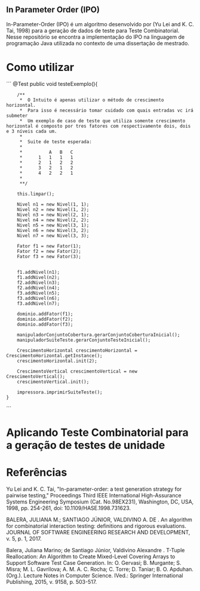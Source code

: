 ## In Parameter Order (IPO)

In-Parameter-Order (IPO) é um algoritmo desenvolvido por (Yu Lei and K. C. Tai, 1998) para a geração de dados de teste para Teste Combinatorial. Nesse repositório se encontra a implementação do IPO na linguagem de programação Java utilizada no contexto de uma dissertação de mestrado. 

# Como utilizar


´´´
@Test
	public void testeExemplo(){
			
		/**
		 *  O Intuito é apenas utilizar o método de crescimento horizontal. 
		 *  Para isso é necessário tomar cuidado com quais entradas vc irá submeter
		 *  Um exemplo de caso de teste que utiliza somente crescimento horizontal é composto por tres fatores com respectivamente dois, dois e 3 níveis cada um.
		 *  
		 *  Suite de teste esperada:
		 * 
		 * 		 	A	B	C
		 * 		1	1	1	1
		 * 		2	1	2	2	
		 * 		3	2	1	2
		 * 		4	2	2	1
		 * 	
		 **/
		
		this.limpar();

		Nivel n1 = new Nivel(1, 1);
		Nivel n2 = new Nivel(1, 2);
		Nivel n3 = new Nivel(2, 1);
		Nivel n4 = new Nivel(2, 2);
		Nivel n5 = new Nivel(3, 1);
		Nivel n6 = new Nivel(3, 2);
		Nivel n7 = new Nivel(3, 3);

		Fator f1 = new Fator(1);
		Fator f2 = new Fator(2);
		Fator f3 = new Fator(3);

		
		f1.addNivel(n1);
		f1.addNivel(n2);
		f2.addNivel(n3); 
		f2.addNivel(n4);
		f3.addNivel(n5);
		f3.addNivel(n6);
		f3.addNivel(n7);
		
		dominio.addFator(f1);
		dominio.addFator(f2);
		dominio.addFator(f3);
		
		manipuladorConjuntoCobertura.gerarConjuntoCoberturaInicial();
		manipuladorSuiteTeste.gerarConjuntoTesteInicial();
		
		CrescimentoHorizontal crescimentoHorizontal = CrescimentoHorizontal.getInstance();
		crescimentoHorizontal.init(2);
		
		CrescimentoVertical crescimentoVertical = new CrescimentoVertical();
		crescimentoVertical.init();
		
		impressora.imprimirSuiteTeste();	 
	}
´´´	
     



# Aplicando Teste Combinatorial para a geração de testes de unidade 




# Referências

Yu Lei and K. C. Tai, "In-parameter-order: a test generation strategy for pairwise testing," Proceedings Third IEEE International High-Assurance Systems Engineering Symposium (Cat. No.98EX231), Washington, DC, USA, 1998, pp. 254-261, doi: 10.1109/HASE.1998.731623.

BALERA, JULIANA M.; SANTIAGO JÚNIOR, VALDIVINO A. DE . An algorithm for combinatorial interaction testing: definitions and rigorous evaluations. JOURNAL OF SOFTWARE ENGINEERING RESEARCH AND DEVELOPMENT, v. 5, p. 1, 2017.

Balera, Juliana Marino; de Santiago Júnior, Valdivino Alexandre . T-Tuple Reallocation: An Algorithm to Create Mixed-Level Covering Arrays to Support Software Test Case Generation. In: O. Gervasi; B. Murgante; S. Misra; M. L. Gavrilova; A. M. A. C. Rocha; C. Torre; D. Taniar; B. O. Apduhan. (Org.). Lecture Notes in Computer Science. IVed.: Springer International Publishing, 2015, v. 9158, p. 503-517.
